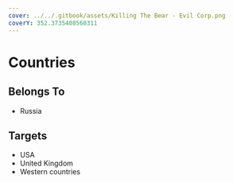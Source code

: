 ```yaml
---
cover: ../../.gitbook/assets/Killing The Bear - Evil Corp.png
coverY: 352.3735408560311
---
```


# Countries

## Belongs To

* Russia

## Targets

* USA
* United Kingdom
* Western countries
